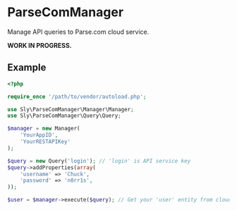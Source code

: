 # ParseComManager

Manage API queries to Parse.com cloud service.

**WORK IN PROGRESS.**

## Example

``` php
<?php

require_once '/path/to/vendor/autoload.php';

use Sly\ParseComManager\Manager\Manager;
use Sly\ParseComManager\Query\Query;

$manager = new Manager(
    'YourAppID',
    'YourRESTAPIKey'
);

$query = new Query('login'); // 'login' is API service key
$query->addProperties(array(
    'username' => 'Chuck',
    'password' => 'n0rr1s',
));

$user = $manager->execute($query); // Get your 'user' entity from cloud!
```
